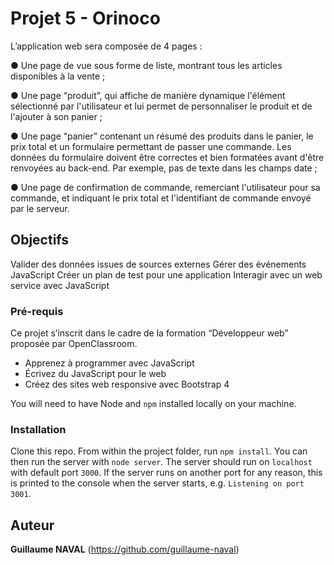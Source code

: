 # Projet 5 - Orinoco

L’application web sera composée de 4 pages :

● Une page de vue sous forme de liste, montrant tous les articles disponibles
à la vente ;

● Une page “produit”, qui affiche de manière dynamique l'élément
sélectionné par l'utilisateur et lui permet de personnaliser le produit et de
l'ajouter à son panier ;

● Une page “panier” contenant un résumé des produits dans le panier, le prix
total et un formulaire permettant de passer une commande. Les données
du formulaire doivent être correctes et bien formatées avant d'être
renvoyées au back-end. Par exemple, pas de texte dans les champs date ;

● Une page de confirmation de commande, remerciant l'utilisateur pour sa
commande, et indiquant le prix total et l'identifiant de commande envoyé
par le serveur.


## Objectifs

Valider des données issues de sources externes
Gérer des événements JavaScript
Créer un plan de test pour une application
Interagir avec un web service avec JavaScript

### Pré-requis

Ce projet s’inscrit dans le cadre de la formation “Développeur web” proposée par OpenClassroom.

- Apprenez à programmer avec JavaScript
- Écrivez du JavaScript pour le web
- Créez des sites web responsive avec Bootstrap 4

You will need to have Node and `npm` installed locally on your machine.

### Installation ###

Clone this repo. From within the project folder, run `npm install`. You 
can then run the server with `node server`. 
The server should run on `localhost` with default port `3000`. If the
server runs on another port for any reason, this is printed to the
console when the server starts, e.g. `Listening on port 3001`.

## Auteur

**Guillaume NAVAL** (https://github.com/guillaume-naval)

